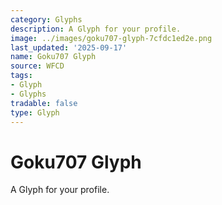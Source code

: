 ```yaml
---
category: Glyphs
description: A Glyph for your profile.
image: ../images/goku707-glyph-7cfdc1ed2e.png
last_updated: '2025-09-17'
name: Goku707 Glyph
source: WFCD
tags:
- Glyph
- Glyphs
tradable: false
type: Glyph
---
```


# Goku707 Glyph

A Glyph for your profile.

